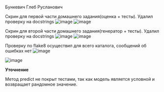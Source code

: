 Бункевич Глеб Русланович

Скрин для первой части домашнего задания(оценка + тесты). Удалил проверку на docstrings 
![image](https://github.com/Bunglebi4/deep_python_vk_23b/assets/102578128/65a5983a-f798-4694-8ae9-37dbd31c65b8)
![image](https://github.com/Bunglebi4/deep_python_vk_23b/assets/102578128/f83ad118-4fc4-4c28-8085-b1beac41b2c7)

Скрин для второй части домашнего задания(генератор + тесты). Удалил проверку на docstrings 
![image](https://github.com/Bunglebi4/deep_python_vk_23b/assets/102578128/a6382ca8-8c70-4236-8535-9adb3eaf17a4)
![image](https://github.com/Bunglebi4/deep_python_vk_23b/assets/102578128/21dc3b7f-2d37-423f-bc61-eb6eee67c621)


Проверку по flake8 осуществил для всего каталога, сообщений об ошибках нет 
![image](https://github.com/Bunglebi4/deep_python_vk_23b/assets/102578128/c1e513ab-a235-4388-8a2e-009dbdec6070)


![image](https://github.com/Bunglebi4/deep_python_vk_23b/assets/102578128/15003656-ea21-4a66-8ede-abc9e49a52b0)

<h><b>Уточнение</h></b>

Метод predict не покрыт тестами, так как модель является условной и возвращает рандомное значение. 

